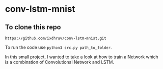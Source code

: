 # conv-lstm-mnist

## To clone this repo

` https://github.com/ixdhruv/conv-lstm-mnist.git `

To run the code use ` python3 src.py path_to_folder `.

In this small project, I wanted to take a look at how to train a Network which is a combination of Convolutional Network and LSTM.


